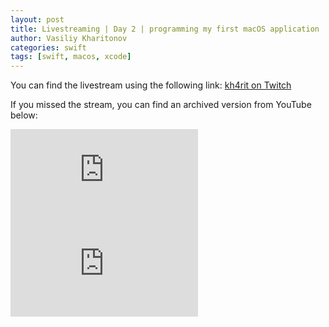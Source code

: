 ```yaml
---
layout: post
title: Livestreaming | Day 2 | programming my first macOS application
author: Vasiliy Kharitonov
categories: swift
tags: [swift, macos, xcode]
---
```


You can find the livestream using the following link: [kh4rit on Twitch](https://www.twitch.tv/kh4rit)

If you missed the stream, you can find an archived version from YouTube below:

<iframe src="https://www.youtube.com/embed/DfYZ1SbFbpM" frameborder="0" allow="accelerometer; autoplay; encrypted-media; gyroscope; picture-in-picture" allowfullscreen></iframe>

<iframe src="https://www.youtube.com/embed/G5P0R1KXMLA" frameborder="0" allow="accelerometer; autoplay; encrypted-media; gyroscope; picture-in-picture" allowfullscreen></iframe>
